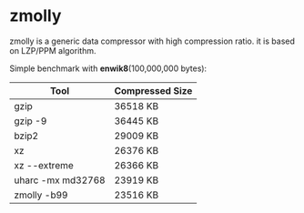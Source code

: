 zmolly
======

zmolly is a generic data compressor with high compression ratio. it is based on LZP/PPM algorithm.

Simple benchmark with **enwik8**(100,000,000 bytes):

Tool              | Compressed Size |
------------------|-----------------|
gzip              | 36518 KB        |
gzip -9           | 36445 KB        |
bzip2             | 29009 KB        |
xz                | 26376 KB        |
xz --extreme      | 26366 KB        |
uharc -mx md32768 | 23919 KB        |
zmolly -b99       | 23516 KB        |
